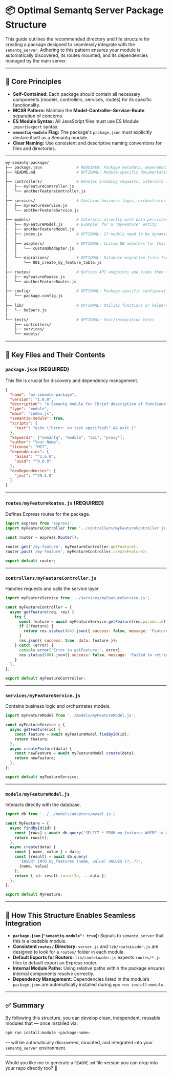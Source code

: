 # 📦 Optimal Semantq Server Package Structure

This guide outlines the recommended directory and file structure for creating a package designed to seamlessly integrate with the `semantq_server`.
Adhering to this pattern ensures your module is automatically discovered, its routes mounted, and its dependencies managed by the main server.

---

## 📖 Core Principles

* **Self-Contained:** Each package should contain all necessary components (models, controllers, services, routes) for its specific functionality.
* **MCSR Pattern:** Maintain the **Model-Controller-Service-Route** separation of concerns.
* **ES Module Syntax:** All JavaScript files must use ES Module `import`/`export` syntax.
* **`semantiq-module` Flag:** The package's `package.json` must explicitly declare itself as a Semantq module.
* **Clear Naming:** Use consistent and descriptive naming conventions for files and directories.

---
```bash
my-semantq-package/
├── package.json               # REQUIRED: Package metadata, dependencies, and 'semantiq-module' flag
├── README.md                  # OPTIONAL: Module-specific documentation
│
├── controllers/               # Handles incoming requests, interacts with services, sends responses
│   ├── myFeatureController.js
│   └── anotherFeatureController.js
│
├── services/                  # Contains business logic, orchestrates models, performs validations
│   ├── myFeatureService.js
│   └── anotherFeatureService.js
│
├── models/                    # Interacts directly with data persistence (DB adapters)
│   ├── myFeatureModel.js      # Example: for a 'myFeature' entity
│   ├── anotherFeatureModel.js
│   ├── index.js               # OPTIONAL: If models need to be dynamically loaded/initialized
│   │
│   ├── adapters/              # OPTIONAL: Custom DB adapters for this package
│   │   └── customDbAdapter.js
│   │
│   └── migrations/            # OPTIONAL: Database migration files for this package's models
│       └── 001_create_my_feature_table.js
│
├── routes/                    # Defines API endpoints and links them to controllers
│   ├── myFeatureRoutes.js
│   └── anotherFeatureRoutes.js
│
├── config/                    # OPTIONAL: Package-specific configuration files
│   └── package.config.js
│
├── lib/                       # OPTIONAL: Utility functions or helpers
│   └── helpers.js
│
└── tests/                     # OPTIONAL: Unit/integration tests
    ├── controllers/
    ├── services/
    └── models/
```
---

## 📄 Key Files and Their Contents

### `package.json` (REQUIRED)

This file is crucial for discovery and dependency management.

```json
{
  "name": "my-semantq-package",
  "version": "1.0.0",
  "description": "A Semantq module for [brief description of functionality].",
  "type": "module",
  "main": "index.js",
  "semantiq-module": true,
  "scripts": {
    "test": "echo \"Error: no test specified\" && exit 1"
  },
  "keywords": ["semantq", "module", "api", "proxy"],
  "author": "Your Name",
  "license": "MIT",
  "dependencies": {
    "axios": "^1.6.0",
    "uuid": "^9.0.0"
  },
  "devDependencies": {
    "jest": "^29.5.0"
  }
}
```

---

### `routes/myFeatureRoutes.js` (REQUIRED)

Defines Express routes for the package.

```javascript
import express from 'express';
import myFeatureController from '../controllers/myFeatureController.js';

const router = express.Router();

router.get('/my-feature', myFeatureController.getFeature);
router.post('/my-feature', myFeatureController.createFeature);

export default router;
```

---

### `controllers/myFeatureController.js`

Handles requests and calls the service layer.

```javascript
import myFeatureService from '../services/myFeatureService.js';

const myFeatureController = {
  async getFeature(req, res) {
    try {
      const feature = await myFeatureService.getFeature(req.params.id);
      if (!feature) {
        return res.status(404).json({ success: false, message: 'Feature not found' });
      }
      res.json({ success: true, data: feature });
    } catch (error) {
      console.error('Error in getFeature:', error);
      res.status(500).json({ success: false, message: 'Failed to retrieve feature' });
    }
  },
};

export default myFeatureController;
```

---

### `services/myFeatureService.js`

Contains business logic and orchestrates models.

```javascript
import myFeatureModel from '../models/myFeatureModel.js';

const myFeatureService = {
  async getFeature(id) {
    const feature = await myFeatureModel.findById(id);
    return feature;
  },
  async createFeature(data) {
    const newFeature = await myFeatureModel.create(data);
    return newFeature;
  },
};

export default myFeatureService;
```

---

### `models/myFeatureModel.js`

Interacts directly with the database.

```javascript
import db from '../../models/adapters/mysql.js';

const MyFeature = {
  async findById(id) {
    const [rows] = await db.query('SELECT * FROM my_features WHERE id = ?', [id]);
    return rows[0];
  },
  async create(data) {
    const { name, value } = data;
    const [result] = await db.query(
      'INSERT INTO my_features (name, value) VALUES (?, ?)',
      [name, value]
    );
    return { id: result.insertId, ...data };
  },
};

export default MyFeature;
```

---

## 🚀 How This Structure Enables Seamless Integration

* **`package.json` (`"semantiq-module": true`):** Signals to `semantq_server` that this is a loadable module.
* **Consistent `routes/` Directory:** `server.js` and `lib/routeLoader.js` are designed to look for a `routes/` folder in each module.
* **Default Exports for Routers:** `lib/routeLoader.js` expects `routes/*.js` files to default export an Express router.
* **Internal Module Paths:** Using relative paths within the package ensures internal components resolve correctly.
* **Dependency Management:** Dependencies listed in the module’s `package.json` are automatically installed during `npm run install:module`.

---

## ✅ Summary

By following this structure, you can develop clean, independent, reusable modules that — once installed via:

```bash
npm run install:module <package-name>
```

— will be automatically discovered, mounted, and integrated into your `semantq_server` environment.

---

Would you like me to generate a `README.md` file version you can drop into your repo directly too? 🚀
